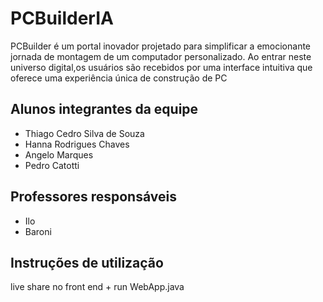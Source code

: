 # PCBuilderIA

PCBuilder é um portal inovador projetado para simplificar a emocionante jornada de montagem de um computador personalizado.
Ao entrar neste universo digital,os usuários são recebidos por uma interface intuitiva que oferece uma experiência única de construção de PC

## Alunos integrantes da equipe

* Thiago Cedro Silva de Souza
* Hanna Rodrigues Chaves
* Angelo Marques
* Pedro Catotti

## Professores responsáveis

* Ilo
* Baroni

## Instruções de utilização

live share no front end + run WebApp.java
